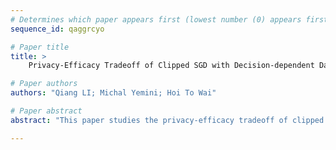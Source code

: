 ```yaml
--- 
# Determines which paper appears first (lowest number (0) appears first)
sequence_id: qaggrcyo

# Paper title 
title: >
	Privacy-Efficacy Tradeoff of Clipped SGD with Decision-dependent Data

# Paper authors 
authors: "Qiang LI; Michal Yemini; Hoi To Wai"

# Paper abstract 
abstract: "This paper studies the privacy-efficacy tradeoff of clipped SGD algorithms when there is an interplay between the data distribution and the model deployed by the algorithm during training, also known as the performative prediction setting. Our contributions are two-fold. First, we show that the projected clipped SGD (**PCSGD**) algorithm may converge to a biased solution bounded away from the performative stable point. We quantify the lower and upper bound for the bias magnitude and demonstrate a *bias amplification* phenomenon where the bias grows with the sensitivity of the data distribution. Second, we suggest remedies to trade-off between the clipping bias and privacy guarantee using an asymptotically optimal step size design for **PCSGD**. Numerical experiments are presented to verify our analysis."

--- 
```

